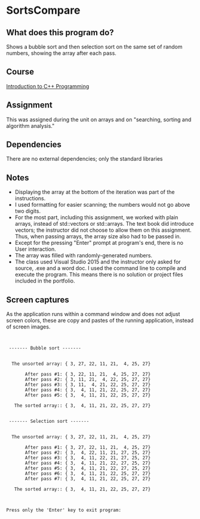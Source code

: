 # SortsCompare

## What does this program do?
Shows a bubble sort and then selection sort on the same set of random numbers, showing the array after each pass.

## Course
[Introduction to C++ Programming](https://www.bellevuecollege.edu/classes/All/PROG/111)

## Assignment
This was assigned during the unit on arrays and on "searching, sorting and algorithm analysis."

## Dependencies
There are no external dependencies; only the standard libraries

## Notes
- Displaying the array at the bottom of the iteration was part of the instructions.
- I used formatting for easier scanning; the numbers would not go above two digits.
- For the most part, including this assignment, we worked with plain arrays, instead of std::vectors or std::arrays.
  The text book did introduce vectors; the instructor did not choose to allow them on this assignment. Thus, when passing
  arrays, the array size also had to be passed in.
- Except for the pressing "Enter" prompt at program's end, there is no User interaction.
- The array was filled with randomly-generated numbers.
- The class used Visual Studio 2015 and the instructor only asked for source, .exe and a word doc. I used the command line
  to compile and execute the program. This means there is no solution or project files included in the portfolio.

## Screen captures
As the application runs within a command window and does not adjust screen colors, these are copy and pastes of the
running application, instead of screen images.
```


 ------- Bubble sort -------


  The unsorted array: { 3, 27, 22, 11, 21,  4, 25, 27}

       After pass #1: { 3, 22, 11, 21,  4, 25, 27, 27}
       After pass #2: { 3, 11, 21,  4, 22, 25, 27, 27}
       After pass #3: { 3, 11,  4, 21, 22, 25, 27, 27}
       After pass #4: { 3,  4, 11, 21, 22, 25, 27, 27}
       After pass #5: { 3,  4, 11, 21, 22, 25, 27, 27}

   The sorted array:: { 3,  4, 11, 21, 22, 25, 27, 27}


 ------- Selection sort -------


  The unsorted array: { 3, 27, 22, 11, 21,  4, 25, 27}

       After pass #1: { 3, 27, 22, 11, 21,  4, 25, 27}
       After pass #2: { 3,  4, 22, 11, 21, 27, 25, 27}
       After pass #3: { 3,  4, 11, 22, 21, 27, 25, 27}
       After pass #4: { 3,  4, 11, 21, 22, 27, 25, 27}
       After pass #5: { 3,  4, 11, 21, 22, 27, 25, 27}
       After pass #6: { 3,  4, 11, 21, 22, 25, 27, 27}
       After pass #7: { 3,  4, 11, 21, 22, 25, 27, 27}

   The sorted array:: { 3,  4, 11, 21, 22, 25, 27, 27}



Press only the 'Enter' key to exit program:
```
